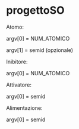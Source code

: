 # progettoSO

Atomo:

argv[0] = NUM_ATOMICO

argv[1] = semid (opzionale)

Inibitore:

argv[0] = NUM_ATOMICO

Attivatore:

argv[0] = semid

Alimentazione:

argv[0] = semid
